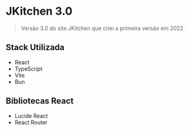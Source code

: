 # JKitchen 3.0

> Versão 3.0 do site JKitchen que criei a primeira versão em 2022.

## Stack Utilizada

- React
- TypeScript
- Vite
- Bun

## Bibliotecas React

- Lucide React
- React Router
